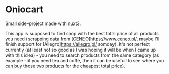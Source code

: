 # Oniocart

Small side-project made with [nuxt3](https://v3.nuxtjs.org/).

This app is supposed to find shop with the best total price of all products you need (scrapping data from [CENEO]<https://www.ceneo.pl/>, maybe I'll finish support for [Allegro]<https://allegro.pl/> somday). It's not perfect currently (at least not so good as I was hoping it will be when I came up with this idea) - you need to search products from the same category (as example - if you need tea and coffe, then it can be usefull to see where you can buy those two products for the cheapest total price).